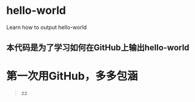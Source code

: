 # hello-world
Learn how to output hello-world
## 本代码是为了学习如何在GitHub上输出hello-world ##
# 第一次用GitHub，多多包涵 #
> zz
